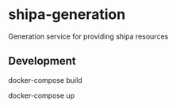 # shipa-generation
Generation service for providing shipa resources

## Development

docker-compose build

docker-compose up